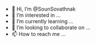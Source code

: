- 👋 Hi, I’m @SounSovathnak
- 👀 I’m interested in ...
- 🌱 I’m currently learning ...
- 💞️ I’m looking to collaborate on ...
- 📫 How to reach me ...

<!---
SounSovathnak/SounSovathnak is a ✨ special ✨ repository because its `README.md` (this file) appears on your GitHub profile.
You can click the Preview link to take a look at your changes.
--->
